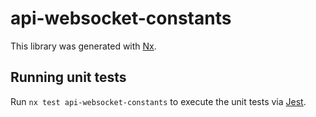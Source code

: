 # api-websocket-constants

This library was generated with [Nx](https://nx.dev).

## Running unit tests

Run `nx test api-websocket-constants` to execute the unit tests via [Jest](https://jestjs.io).
